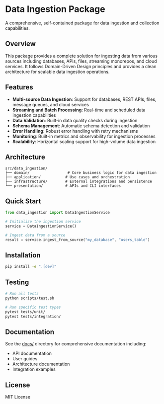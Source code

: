# Data Ingestion Package

A comprehensive, self-contained package for data ingestion and collection capabilities.

## Overview

This package provides a complete solution for ingesting data from various sources including databases, APIs, files, streaming monorepos, and cloud services. It follows Domain-Driven Design principles and provides a clean architecture for scalable data ingestion operations.

## Features

- **Multi-source Data Ingestion**: Support for databases, REST APIs, files, message queues, and cloud services
- **Streaming and Batch Processing**: Real-time and scheduled data ingestion capabilities
- **Data Validation**: Built-in data quality checks during ingestion
- **Schema Management**: Automatic schema detection and validation
- **Error Handling**: Robust error handling with retry mechanisms
- **Monitoring**: Built-in metrics and observability for ingestion processes
- **Scalability**: Horizontal scaling support for high-volume data ingestion

## Architecture

```
src/data_ingestion/
├── domain/                 # Core business logic for data ingestion
├── application/           # Use cases and orchestration
├── infrastructure/        # External integrations and persistence
└── presentation/          # APIs and CLI interfaces
```

## Quick Start

```python
from data_ingestion import DataIngestionService

# Initialize the ingestion service
service = DataIngestionService()

# Ingest data from a source
result = service.ingest_from_source("my_database", "users_table")
```

## Installation

```bash
pip install -e ".[dev]"
```

## Testing

```bash
# Run all tests
python scripts/test.sh

# Run specific test types
pytest tests/unit/
pytest tests/integration/
```

## Documentation

See the [docs/](docs/) directory for comprehensive documentation including:
- API documentation
- User guides
- Architecture documentation
- Integration examples

## License

MIT License